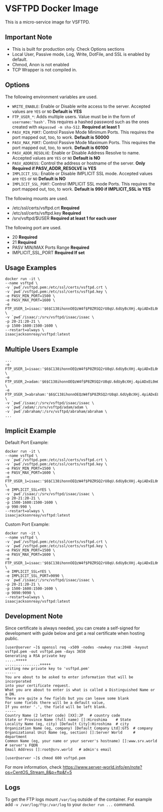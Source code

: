 # VSFTPD Docker Image

This is a micro-service image for VSFTPD.

## Important Note
- This is built for production only. Check Options sections
- Local User, Passive mode, Log, Write, DotFile, and SSL is enabled by default. 
- Chmod, Anon is not enabled
- TCP Wrapper is not compiled in. 

## Options

The following environment variables are used.

- `WRITE_ENABLE`: Enable or Disable write access to the server. Accepted values are `YES` or `NO` **Default is YES**
- `FTP_USER_*`: Adds multiple users. Value must be in the form of `username:'hash'`. This requires a hashed password such as the ones created with `mkpasswd -m sha-512`. **Required at least 1**
- `PASV_MIN_PORT`: Control Passive Mode Minimum Ports. This requires the port mapped out, too, to work. **Default is 50000**
- `PASV_MAX_PORT`: Control Passive Mode Maximum Ports. This requires the port mapped out, too, to work. **Default is 60100**
- `PASV_ADDR_RESOLVE`: Enable or Disable Address Resolve to name. Accepted values are `YES` or `NO` **Default is NO**
- `PASV_ADDRESS`: Control the address or hostname of the server. **Only Required if PASV_ADDR_RESOLVE is YES**
- `IMPLICIT_SSL`: Enable or Disable IMPLICIT SSL mode. Accepted values are `YES` or `NO` **Default is NO**
- `IMPLICIT_SSL_PORT`: Control IMPLICIT SSL mode Ports. This requires the port mapped out, too, to work. **Default is 990 if IMPLICIT_SSL is YES**

The following mounts are used.

- /etc/ssl/certs/vsftpd.crt **Required**
- /etc/ssl/certs/vsftpd.key **Required**
- /srv/vsftpd/$USER **Required at least 1 for each user**

The following port are used.

- 20 **Required**
- 21 **Required**
- PASV MIN/MAX Ports Range **Required**
- IMPLICIT_SSL_PORT **Required If set**

## Usage Examples

```
docker run -it \
--name vsftpd \
-v `pwd`/vsftpd.pem:/etc/ssl/certs/vsftpd.crt \
-v `pwd`/vsftpd.pem:/etc/ssl/certs/vsftpd.key \
-e PASV_MIN_PORT=1500 \
-e PASV_MAX_PORT=1600 \
-e FTP_USER_1=isaac:'$6$C138ihonnOEQzW4f$P8ZRSQ2rU8qU.6dUyBcXHj.4piADxEL0mQskpBeBTAtjxBMobTohykzsBG8cYShgu9ciUp59AxDFvsn2asH2X0' \
-v `pwd`/isaac/:/srv/vsftpd/isaac/isaac \
-p 20-21:20-21 \
-p 1500-1600:1500-1600 \
--restart=always \
isaacjacksonreay/vsftpd:latest
```

## Multiple Users Example

```
...
-e FTP_USER_1=isaac:'$6$C138ihonnOEQzW4f$P8ZRSQ2rU8qU.6dUyBcXHj.4piADxEL0mQskpBeBTAtjxBMobTohykzsBG8cYShgu9ciUp59AxDFvsn2asH2X0' \
-e FTP_USER_2=adam:'$6$C138ihonnOEQzW4f$P8ZRSQ2rU8qU.6dUyBcXHj.4piADxEL0mQskpBeBTAtjxBMobTohykzsBG8cYShgu9ciUp59AxDFvsn2asH2X0' \
-e FTP_USER_3=abraham:'$6$C138ihonnOEQzW4f$P8ZRSQ2rU8qU.6dUyBcXHj.4piADxEL0mQskpBeBTAtjxBMobTohykzsBG8cYShgu9ciUp59AxDFvsn2asH2X0' \
-v `pwd`/isaac/:/srv/vsftpd/isaac/isaac \
-v `pwd`/adam/:/srv/vsftpd/adam/adam \
-v `pwd`/abraham/:/srv/vsftpd/abraham/abraham \
...
```

## Implicit Example

Default Port Example:
```
docker run -it \
--name vsftpd \
-v `pwd`/vsftpd.pem:/etc/ssl/certs/vsftpd.crt \
-v `pwd`/vsftpd.pem:/etc/ssl/certs/vsftpd.key \
-e PASV_MIN_PORT=1500 \
-e PASV_MAX_PORT=1600 \
-e FTP_USER_1=isaac:'$6$C138ihonnOEQzW4f$P8ZRSQ2rU8qU.6dUyBcXHj.4piADxEL0mQskpBeBTAtjxBMobTohykzsBG8cYShgu9ciUp59AxDFvsn2asH2X0' \
-e IMPLICIT_SSL=YES \
-v `pwd`/isaac/:/srv/vsftpd/isaac/isaac \
-p 20-21:20-21 \
-p 1500-1600:1500-1600 \
-p 990:990 \
--restart=always \
isaacjacksonreay/vsftpd:latest
```

Custom Port Example:
```
docker run -it \
--name vsftpd \
-v `pwd`/vsftpd.pem:/etc/ssl/certs/vsftpd.crt \
-v `pwd`/vsftpd.pem:/etc/ssl/certs/vsftpd.key \
-e PASV_MIN_PORT=1500 \
-e PASV_MAX_PORT=1600 \
-e FTP_USER_1=isaac:'$6$C138ihonnOEQzW4f$P8ZRSQ2rU8qU.6dUyBcXHj.4piADxEL0mQskpBeBTAtjxBMobTohykzsBG8cYShgu9ciUp59AxDFvsn2asH2X0' \
-e IMPLICIT_SSL=YES \
-e IMPLICIT_SSL_PORT=9090 \
-v `pwd`/isaac/:/srv/vsftpd/isaac/isaac \
-p 20-21:20-21 \
-p 1500-1600:1500-1600 \
-p 9090:9090 \
--restart=always \
isaacjacksonreay/vsftpd:latest
```

## Development Note

Since certificate is always needed, you can create a self-signed for development with guide below and get a real certificate when hosting public. 

```
[user@server ~]$ openssl req -x509 -nodes -newkey rsa:2048 -keyout vsftpd.pem -out vsftpd.pem -days 3650
Generating a RSA private key
.....+++++
................+++++
writing new private key to 'vsftpd.pem'
-----
You are about to be asked to enter information that will be incorporated
into your certificate request.
What you are about to enter is what is called a Distinguished Name or a DN.
There are quite a few fields but you can leave some blank
For some fields there will be a default value,
If you enter '.', the field will be left blank.
-----
Country Name (2 letter code) [XX]:JP   # country code
State or Province Name (full name) []:Hiroshima    # State
Locality Name (eg, city) [Default City]:Hiroshima  # city
Organization Name (eg, company) [Default Company Ltd]:GTS  # company
Organizational Unit Name (eg, section) []:Server World     # department
Common Name (eg, your name or your server's hostname) []:www.srv.world  # server's FQDN
Email Address []:root@srv.world   # admin's email

[user@server ~]$ chmod 600 vsftpd.pem
```

For more information, check https://www.server-world.info/en/note?os=CentOS_Stream_8&p=ftp&f=5

## Logs

To get the FTP logs mount `/var/log` outside of the container. For example add `-v /var/log/ftp:/var/log` to your `docker run ...` command.